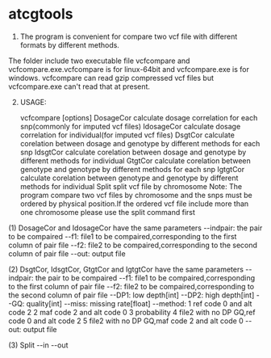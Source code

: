 # atcgtools
1. The program is convenient for compare two vcf file with different formats by different methods.

The folder include two executable file vcfcompare and vcfcompare.exe.vcfcompare is for linux-64bit and vcfcompare.exe is for windows.
vcfcompare can read gzip compressed vcf files but vcfcompare.exe can't read that at present.

2. USAGE:
   
   vcfcompare <command> [options]
        DosageCor       calculate dosage correlation for each snp(commonly for imputed vcf files)
        IdosageCor      calculate dosage correlation for individual(for imputed vcf files)
        DsgtCor calculate corelation between dosage and genotype by different methods for each snp
        IdsgtCor        calculate corelation between dosage and genotype by different methods for individual
        GtgtCor calculate corelation between genotype and genotype by different methods for each snp
        IgtgtCor        calculate corelation between genotype and genotype by different methods for individual
        Split   split vcf file by chromosome
        Note: The program compare two vcf files by chromosome and the snps must be ordered by physical position.If the ordered vcf file include more than one chromosome please use the split command first

(1) DosageCor and IdosageCor have the same parameters
    --indpair:      the pair to be compaired
    --f1:   file1 to be compaired,corresponding to the first column of pair file
    --f2:   file2 to be compaired,corresponding to the second column of pair file
    --out:  output file
    
(2) DsgtCor, IdsgtCor, GtgtCor and IgtgtCor have the same parameters
    --indpair:      the pair to be compaired
    --f1:   file1 to be compaired,corresponding to the first column of pair file
    --f2:   file2 to be compaired,corresponding to the second column of pair file
    --DP1:  low depth[int]
    --DP2:  high depth[int]
    --GQ:   quality[int]
    --miss: missing rate[float]
    --method:
                    1 ref code 0 and alt code 2
                    2 maf code 2 and alt code 0
                    3 probability
                    4 file2 with no DP GQ,ref code 0 and alt code 2
                    5 file2 with no DP GQ,maf code 2 and alt code 0
    --out:  output file
    
(3) Split
    --in <vcf file> --out <output directory>
